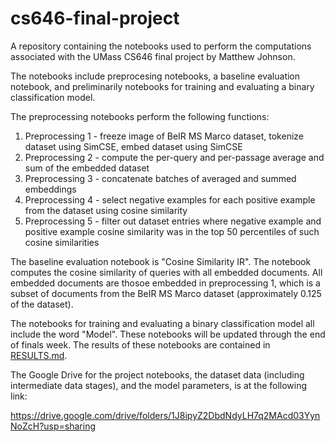 # cs646-final-project

A repository containing the notebooks used to perform the computations associated with the UMass CS646 final project by Matthew Johnson.

The notebooks include preprocesing notebooks, a baseline evaluation notebook, and preliminarily notebooks for training and evaluating a binary classification model.

The preprocessing notebooks perform the following functions:

1) Preprocessing 1 - freeze image of BeIR MS Marco dataset, tokenize dataset using SimCSE, embed dataset using SimCSE
2) Preprocessing 2 - compute the per-query and per-passage average and sum of the embedded dataset
3) Preprocessing 3 - concatenate batches of averaged and summed embeddings
4) Preprocessing 4 - select negative examples for each positive example from the dataset using cosine similarity
5) Preprocessing 5 - filter out dataset entries where negative example and positive example cosine similarity was in the top 50 percentiles of such cosine similarities

The baseline evaluation notebook is "Cosine Similarity IR". The notebook computes the cosine similarity of queries with all embedded documents. All embedded documents are thosoe embedded in preprocessing 1, which is a subset of documents from the BeIR MS Marco dataset (approximately 0.125 of the dataset).

The notebooks for training and evaluating a binary classification model all include the word "Model". These notebooks will be updated through the end of finals week. The results of these notebooks are contained in [RESULTS.md](RESULTS.md).

The Google Drive for the project notebooks, the dataset data (including intermediate data stages), and the model parameters, is at the following link:

https://drive.google.com/drive/folders/1J8ipyZ2DbdNdyLH7q2MAcd03YynNoZcH?usp=sharing
